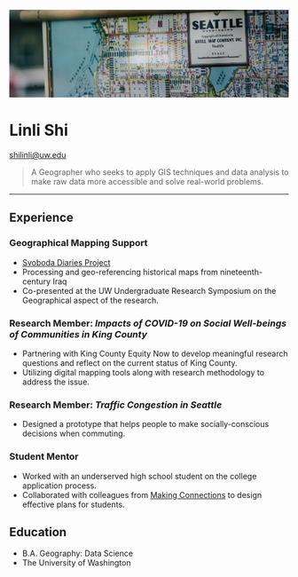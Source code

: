 ![](images/cartography.jpg)
# Linli Shi
shilinli@uw.edu
> A Geographer who seeks to apply GIS techniques and data analysis to make raw data more accessible and solve real-world problems.
---
## Experience
### Geographical Mapping Support 
- [Svoboda Diaries Project](https://www.svobodadiariesproject.org/)
- Processing and geo-referencing historical maps from nineteenth-century Iraq
- Co-presented at the UW Undergraduate Research Symposium on the Geographical aspect of the research.
### Research Member: *Impacts of COVID-19 on Social Well-beings of Communities in King County* 
- Partnering with King County Equity Now to develop meaningful research questions and reflect on the current status of King County.
- Utilizing digital mapping tools along with research methodology to address the issue.
### Research Member: *Traffic Congestion in Seattle*
- Designed a prototype that helps people to make socially-conscious decisions when commuting.
### Student Mentor
- Worked with an underserved high school student on the college application process.
- Collaborated with colleagues from [Making Connections](https://www.washington.edu/womenscenter/making-connections/) to design effective plans for students.
## Education
- B.A. Geography: Data Science
- The University of Washington
